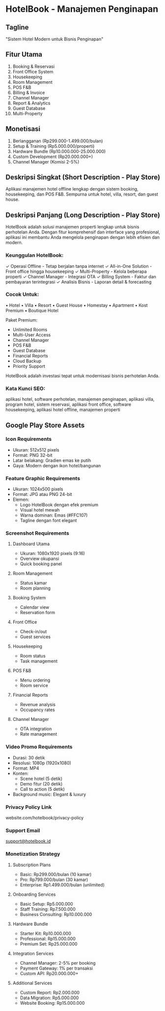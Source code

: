 # HotelBook - Manajemen Penginapan

## Tagline
"Sistem Hotel Modern untuk Bisnis Penginapan"

## Fitur Utama
1. Booking & Reservasi
2. Front Office System
3. Housekeeping
4. Room Management
5. POS F&B
6. Billing & Invoice
7. Channel Manager
8. Report & Analytics
9. Guest Database
10. Multi-Property

## Monetisasi
1. Berlangganan (Rp299.000-1.499.000/bulan)
2. Setup & Training (Rp5.000.000/properti)
3. Hardware Bundle (Rp10.000.000-25.000.000)
4. Custom Development (Rp20.000.000+)
5. Channel Manager (Komisi 2-5%)

## Deskripsi Singkat (Short Description - Play Store)
Aplikasi manajemen hotel offline lengkap dengan sistem booking, housekeeping, dan POS F&B. Sempurna untuk hotel, villa, resort, dan guest house.

## Deskripsi Panjang (Long Description - Play Store)
HotelBook adalah solusi manajemen properti lengkap untuk bisnis perhotelan Anda. Dengan fitur komprehensif dan interface yang profesional, aplikasi ini membantu Anda mengelola penginapan dengan lebih efisien dan modern.

### Keunggulan HotelBook:
✓ Operasi Offline - Tetap berjalan tanpa internet
✓ All-in-One Solution - Front office hingga housekeeping
✓ Multi-Property - Kelola beberapa properti
✓ Channel Manager - Integrasi OTA
✓ Billing System - Faktur dan pembayaran terintegrasi
✓ Analisis Bisnis - Laporan detail & forecasting

### Cocok Untuk:
• Hotel
• Villa
• Resort
• Guest House
• Homestay
• Apartment
• Kost Premium
• Boutique Hotel

Paket Premium:
- Unlimited Rooms
- Multi-User Access
- Channel Manager
- POS F&B
- Guest Database
- Financial Reports
- Cloud Backup
- Priority Support

HotelBook adalah investasi tepat untuk modernisasi bisnis perhotelan Anda.

### Kata Kunci SEO:
aplikasi hotel, software perhotelan, manajemen penginapan, aplikasi villa, program hotel, sistem reservasi, aplikasi front office, software housekeeping, aplikasi hotel offline, manajemen properti

## Google Play Store Assets

### Icon Requirements
- Ukuran: 512x512 pixels
- Format: PNG 32-bit
- Latar belakang: Gradien emas ke putih
- Gaya: Modern dengan ikon hotel/bangunan

### Feature Graphic Requirements
- Ukuran: 1024x500 pixels
- Format: JPG atau PNG 24-bit
- Elemen:
  * Logo HotelBook dengan efek premium
  * Visual hotel mewah
  * Warna dominan: Emas (#FFC107)
  * Tagline dengan font elegant

### Screenshot Requirements
1. Dashboard Utama
   - Ukuran: 1080x1920 pixels (9:16)
   - Overview okupansi
   - Quick booking panel

2. Room Management
   - Status kamar
   - Room planning

3. Booking System
   - Calendar view
   - Reservation form

4. Front Office
   - Check-in/out
   - Guest services

5. Housekeeping
   - Room status
   - Task management

6. POS F&B
   - Menu ordering
   - Room service

7. Financial Reports
   - Revenue analysis
   - Occupancy rates

8. Channel Manager
   - OTA integration
   - Rate management

### Video Promo Requirements
- Durasi: 30 detik
- Resolusi: 1080p (1920x1080)
- Format: MP4
- Konten:
  * Scene hotel (5 detik)
  * Demo fitur (20 detik)
  * Call to action (5 detik)
- Background music: Elegant & luxury

### Privacy Policy Link
website.com/hotelbook/privacy-policy

### Support Email
support@hotelbook.id

### Monetization Strategy
1. Subscription Plans
   - Basic: Rp299.000/bulan (10 kamar)
   - Pro: Rp799.000/bulan (30 kamar)
   - Enterprise: Rp1.499.000/bulan (unlimited)

2. Onboarding Services
   - Basic Setup: Rp5.000.000
   - Staff Training: Rp7.500.000
   - Business Consulting: Rp10.000.000

3. Hardware Bundle
   - Starter Kit: Rp10.000.000
   - Professional: Rp15.000.000
   - Premium Set: Rp25.000.000

4. Integration Services
   - Channel Manager: 2-5% per booking
   - Payment Gateway: 1% per transaksi
   - Custom API: Rp20.000.000+

5. Additional Services
   - Custom Report: Rp2.000.000
   - Data Migration: Rp5.000.000
   - Website Booking: Rp15.000.000 